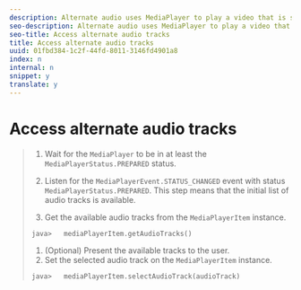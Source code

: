```yaml
---
description: Alternate audio uses MediaPlayer to play a video that is specified in an M3U8 HLS playlist and that can contain several alternate audio streams.
seo-description: Alternate audio uses MediaPlayer to play a video that is specified in an M3U8 HLS playlist and that can contain several alternate audio streams.
seo-title: Access alternate audio tracks
title: Access alternate audio tracks
uuid: 01fbd384-1c2f-44fd-8011-3146fd4901a8
index: n
internal: n
snippet: y
translate: y
---
```


# Access alternate audio tracks


>1. Wait for the `MediaPlayer` to be in at least the `MediaPlayerStatus.PREPARED` status.
>1. Listen for the `MediaPlayerEvent.STATUS_CHANGED` event with status `MediaPlayerStatus.PREPARED`.
>   This step means that the initial list of audio tracks is available.
>
>1. Get the available audio tracks from the `MediaPlayerItem` instance.
>
>   ```
>   java>   mediaPlayerItem.getAudioTracks()
>   ```
>
>1. (Optional) Present the available tracks to the user.
>1. Set the selected audio track on the `MediaPlayerItem` instance.
>
>   ```
>   java>   mediaPlayerItem.selectAudioTrack(audioTrack)
>   ```
>
